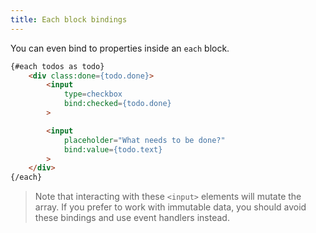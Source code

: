 ```yaml
---
title: Each block bindings
---
```


You can even bind to properties inside an `each` block.

```html
{#each todos as todo}
	<div class:done={todo.done}>
		<input
			type=checkbox
			bind:checked={todo.done}
		>

		<input
			placeholder="What needs to be done?"
			bind:value={todo.text}
		>
	</div>
{/each}
```

> Note that interacting with these `<input>` elements will mutate the array. If you prefer to work with immutable data, you should avoid these bindings and use event handlers instead.
